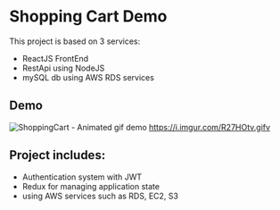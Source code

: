 # Shopping Cart Demo

This project is based on 3 services: 
- ReactJS FrontEnd
- RestApi using NodeJS 
- mySQL db using AWS RDS services 

## Demo


![ShoppingCart - Animated gif demo](demo/demo.gif)
https://i.imgur.com/R27HOtv.gifv


## Project includes:
* Authentication system with JWT
* Redux for managing application state
* using AWS services such as RDS, EC2, S3



